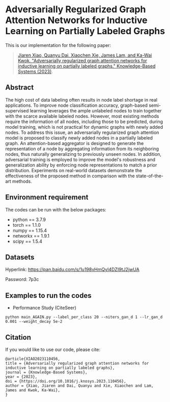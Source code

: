 # Adversarially Regularized Graph Attention Networks for Inductive Learning on Partially Labeled Graphs

This is our implementation for the following paper:

>[Jiaren Xiao, Quanyu Dai, Xiaochen Xie, James Lam, and Ka-Wai Kwok. "Adversarially regularized graph attention networks for inductive learning on partially labeled graphs." Knowledge-Based Systems (2023)](https://www.sciencedirect.com/science/article/pii/S095070512300206X).


## Abstract
The high cost of data labeling often results in node label shortage in real applications. To improve node classification accuracy, graph-based semi-supervised learning leverages the ample unlabeled nodes to train together with the scarce available labeled nodes. However, most existing methods require the information of all nodes, including those to be predicted, during model training, which is not practical for dynamic graphs with newly added nodes. To address this issue, an adversarially regularized graph attention model is proposed to classify newly added nodes in a partially labeled graph. An attention-based aggregator is designed to generate the  representation of a node by aggregating information from its neighboring nodes, thus naturally generalizing to previously unseen nodes. In addition, adversarial training is employed to improve the model's robustness and generalization ability by enforcing node representations to match a prior distribution. Experiments on real-world datasets demonstrate the effectiveness of the proposed method in comparison with the state-of-the-art methods.

## Environment requirement
The codes can be run with the below packages:
* python == 3.7.9
* torch == 1.1.0 
* numpy == 1.15.4
* networkx == 1.9.1
* scipy == 1.5.4


## Datasets
Hyperlink: https://pan.baidu.com/s/1u198vHmQyI4DZI9tJ2jwUA

Password: 7p3c

## Examples to run the codes
* Performance Study (CiteSeer)
```
python main_AGAIN.py --label_per_class 20 --niters_gan_d 1 --lr_gan_d 0.001 --weight_decay 5e-2
```

## Citation 
If you would like to use our code, please cite:
```
@article{XIAO2023110456,
title = {Adversarially regularized graph attention networks for inductive learning on partially labeled graphs},
journal = {Knowledge-Based Systems},
year = {2023},
doi = {https://doi.org/10.1016/j.knosys.2023.110456},
author = {Xiao, Jiaren and Dai, Quanyu and Xie, Xiaochen and Lam, James and Kwok, Ka-Wai},
}
```
